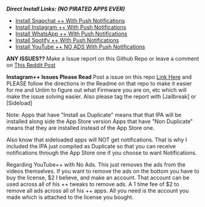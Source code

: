 ***Direct Install Links: (NO PIRATED APPS EVER)***
 - [Install Snapchat ++ With Push Notifications](https://tinyurl.com/lulecm7)
 - [Install Instagram ++ With Push Notifications](https://tinyurl.com/instagramplusplus)
 - [Install WhatsApp ++ With Push Notifications](https://tinyurl.com/ks9sn6d)
 - [Install Spotify ++ With Push Notifications](https://tinyurl.com/ld3wdcy)
 - [Install YouTube ++ NO ADS With Push Notifications](https://tinyurl.com/n2hba4s)



**ANY ISSUES??**
       Make a Issue report on this Github Repo or leave a comment on [This Reddit Post](https://goo.gl/GdFV7Q)

**Instagram++ Issues Please Read**
  Post a issue on this repo [Link Here](https://github.com/eni9889/IG-PP-Issues) and PLEASE follow the directions in the Readme on that repo to make it easier for me and Unlim to figure out what Firmware you are on, etc which will make the issue solving easier. Also please tag the report with [Jailbreak] or [Sideload]


Note:
Apps that have "Install as Duplicate" means that that IPA will be installed along side the App Store version
Apps that have "Non Duplicate" means that they are installed instead of the App Store one.

Also know that sideloaded apps will NOT get notifications. That is why I included the IPA just compiled as Duplicate so that you can receive notifications through the App Store one if you choose to want Notifications.



Regarding YouTube++ with No Ads. This just removes the ads from the videos themselves. If you want to remove the ads on the bottom you have to buy the license, $2 I believe, and make an account. That account can be used across all of his ++ tweaks to remove ads. A 1 time fee of $2 to remove all ads across all of his ++ apps. All you need is the account you made which is attached to the license you bought.
